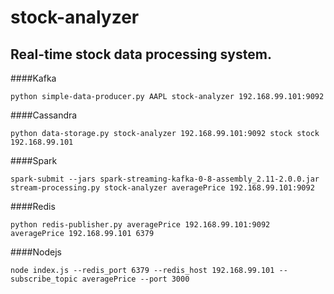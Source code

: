 # stock-analyzer

## Real-time stock data processing system.


####Kafka
~~~~
python simple-data-producer.py AAPL stock-analyzer 192.168.99.101:9092
~~~~

####Cassandra
~~~~
python data-storage.py stock-analyzer 192.168.99.101:9092 stock stock 192.168.99.101
~~~~

####Spark
~~~~
spark-submit --jars spark-streaming-kafka-0-8-assembly_2.11-2.0.0.jar stream-processing.py stock-analyzer averagePrice 192.168.99.101:9092
~~~~

####Redis
~~~~
python redis-publisher.py averagePrice 192.168.99.101:9092 averagePrice 192.168.99.101 6379
~~~~

####Nodejs
~~~~
node index.js --redis_port 6379 --redis_host 192.168.99.101 --subscribe_topic averagePrice --port 3000
~~~~
